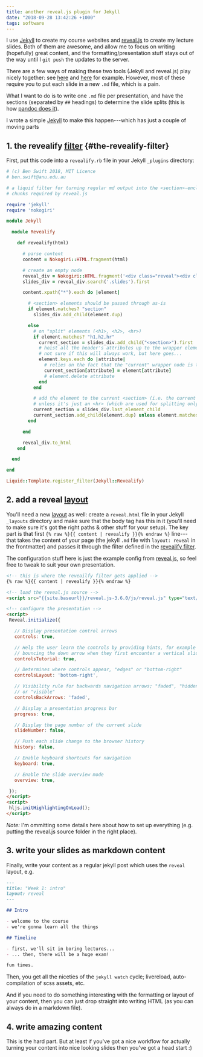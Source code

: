 ```yaml
---
title: another reveal.js plugin for Jekyll
date: "2018-09-28 13:42:26 +1000"
tags: software
---
```


I use [Jekyll](https://jekyllrb.com/) to create my course websites and
[reveal.js](https://github.com/hakimel/reveal.js/) to create my lecture slides.
Both of them are awesome, and allow me to focus on writing (hopefully) great
content, and the formatting/presentation stuff stays out of the way until I `git
push` the updates to the server.

There are a few ways of making these two tools (Jekyll and reveal.js) play
nicely together: see [here](https://github.com/dploeger/jekyll-revealjs) and
[here](https://medium.com/aerobatic-blog/building-a-reveal-js-presentation-with-jekyll-collections-52bcdba4114a)
for example. However, most of these require you to put each slide in a new `.md`
file, which is a pain.

What I want to do is to write one `.md` file per presentation, and have the
sections (separated by `##` headings) to determine the slide splits (this is how
[pandoc does it](https://pandoc.org/MANUAL.html#producing-slide-shows-with-pandoc)).

I wrote a simple [Jekyll](https://jekyllrb.com/docs/plugins/) to make this
happen---which has just a couple of moving parts

## 1. the revealify [filter](https://jekyllrb.com/docs/plugins/filters/) {#the-revealify-filter}

First, put this code into a `revealify.rb` file in your Jekyll `_plugins`
directory:

```ruby
# (c) Ben Swift 2018, MIT Licence
# ben.swift@anu.edu.au

# a liquid filter for turning regular md output into the <section>-enclosed
# chunks required by reveal.js

require 'jekyll'
require 'nokogiri'

module Jekyll

  module Revealify

    def revealify(html)

      # parse content
      content = Nokogiri::HTML.fragment(html)

      # create an empty node
      reveal_div = Nokogiri::HTML.fragment('<div class="reveal"><div class="slides"></div></div>', 'UTF-8')
      slides_div = reveal_div.search('.slides').first

      content.xpath("*").each do |element|

        # <section> elements should be passed through as-is
        if element.matches? "section"
          slides_div.add_child(element.dup)

        else
          # on "split" elements (<h1>, <h2>, <hr>)
          if element.matches? "h1,h2,hr"
            current_section = slides_div.add_child("<section>").first
            # hoist all the header's attributes up to the wrapper element
            # not sure if this will always work, but here goes...
            element.keys.each do |attribute|
              # relies on the fact that the "current" wrapper node is the last child in ret
              current_section[attribute] = element[attribute]
              # element.delete attribute
            end
          end

          # add the element to the current <section> (i.e. the current slide)
          # unless it's just an <hr> (which are used for splitting only)
          current_section = slides_div.last_element_child
          current_section.add_child(element.dup) unless element.matches? "hr"
        end

      end

      reveal_div.to_html
    end

  end

end

Liquid::Template.register_filter(Jekyll::Revealify)
```

## 2. add a reveal [layout](https://jekyllrb.com/docs/layouts/)

You'll need a new [layout](https://jekyllrb.com/docs/layouts/) as well: create a
`reveal.html` file in your Jekyll `_layouts` directory and make sure that the
body tag has this in it (you'll need to make sure it's got the right paths &
other stuff for your setup). The key part is that first `{% raw %}{{ content |
revealify }}{% endraw %}` line---that takes the content of your page (the jekyll
`.md` file with `layout: reveal` in the frontmatter) and passes it through the
filter defined in the [revealify filter](#the-revealify-filter).

The configuration stuff here is just the example config from
[reveal.js](https://github.com/hakimel/reveal.js#configuration), so feel free to
tweak to suit your own presentation.

```html
<!-- this is where the reveailfy filter gets applied -->
{% raw %}{{ content | revealify }}{% endraw %}

<!-- load the reveal.js source -->
<script src="{{site.baseurl}}/reveal.js-3.6.0/js/reveal.js" type="text/javascript"></script>

<!-- configure the presentation -->
<script>
 Reveal.initialize({

   // Display presentation control arrows
   controls: true,

   // Help the user learn the controls by providing hints, for example by
   // bouncing the down arrow when they first encounter a vertical slide
   controlsTutorial: true,

   // Determines where controls appear, "edges" or "bottom-right"
   controlsLayout: 'bottom-right',

   // Visibility rule for backwards navigation arrows; "faded", "hidden"
   // or "visible"
   controlsBackArrows: 'faded',

   // Display a presentation progress bar
   progress: true,

   // Display the page number of the current slide
   slideNumber: false,

   // Push each slide change to the browser history
   history: false,

   // Enable keyboard shortcuts for navigation
   keyboard: true,

   // Enable the slide overview mode
   overview: true,

 });
</script>
<script>
 hljs.initHighlightingOnLoad();
</script>
```

*Note:* I'm ommitting some details here about how to set up everything (e.g.
putting the reveal.js source folder in the right place).

## 3. write your slides as markdown content

Finally, write your content as a regular jekyll post which uses the `reveal`
layout, e.g.

```md
---
title: "Week 1: intro"
layout: reveal
---

## Intro

- welcome to the course
- we're gonna learn all the things

## Timeline

- first, we'll sit in boring lectures...
- ... then, there will be a huge exam!

fun times.
```

Then, you get all the niceties of the `jekyll watch` cycle; livereload,
auto-compilation of scss assets, etc.

And if you need to do something interesting with the formatting or layout of
your content, then you can just drop straight into writing HTML (as you can
always do in a markdown file).

## 4. write amazing content

This is the hard part. But at least if you've got a nice workflow for actually
turning your content into nice looking slides then you've got a head start :)
